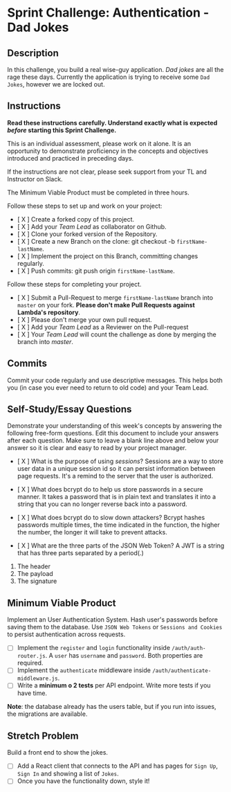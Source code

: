 # Sprint Challenge: Authentication - Dad Jokes

## Description

In this challenge, you build a real wise-guy application. _Dad jokes_ are all the rage these days. Currently the application is trying to receive some `Dad Jokes`, however we are locked out.

## Instructions

**Read these instructions carefully. Understand exactly what is expected _before_ starting this Sprint Challenge.**

This is an individual assessment, please work on it alone. It is an opportunity to demonstrate proficiency in the concepts and objectives introduced and practiced in preceding days.

If the instructions are not clear, please seek support from your TL and Instructor on Slack.

The Minimum Viable Product must be completed in three hours.

Follow these steps to set up and work on your project:

- [ X ] Create a forked copy of this project.
- [ X ] Add your _Team Lead_ as collaborator on Github.
- [ X ] Clone your forked version of the Repository.
- [ X ] Create a new Branch on the clone: git checkout -b `firstName-lastName`.
- [ X ] Implement the project on this Branch, committing changes regularly.
- [ X ] Push commits: git push origin `firstName-lastName`.

Follow these steps for completing your project.

- [ X ] Submit a Pull-Request to merge `firstName-lastName` branch into `master` on your fork. **Please don't make Pull Requests against Lambda's repository**.
- [ X ] Please don't merge your own pull request.
- [ X ] Add your _Team Lead_ as a Reviewer on the Pull-request
- [ X ] Your _Team Lead_ will count the challenge as done by merging the branch into _master_.

## Commits

Commit your code regularly and use descriptive messages. This helps both you (in case you ever need to return to old code) and your Team Lead.

## Self-Study/Essay Questions

Demonstrate your understanding of this week's concepts by answering the following free-form questions. Edit this document to include your answers after each question. Make sure to leave a blank line above and below your answer so it is clear and easy to read by your project manager.

- [ X ] What is the purpose of using _sessions_?
Sessions are a way to store user data in a unique session id so it can persist information between page requests. It's a remind to the server that the user is authorized.

- [ X ] What does bcrypt do to help us store passwords in a secure manner.
It takes a password that is in plain text and translates it into a string that you can no longer reverse back into a password.

- [ X ] What does bcrypt do to slow down attackers?
Bcrypt hashes passwords multiple times, the time indicated in the function, the higher the number, the longer it will take to prevent attacks.

- [ X ] What are the three parts of the JSON Web Token?
A JWT is a string that has three parts separated by a period(.)
1. The header
2. The payload
3. The signature

## Minimum Viable Product

Implement an User Authentication System. Hash user's passwords before saving them to the database. Use `JSON Web Tokens` or `Sessions and Cookies` to persist authentication across requests.

- [ ] Implement the `register` and `login` functionality inside `/auth/auth-router.js`. A `user` has `username` and `password`. Both properties are required.
- [ ] Implement the `authenticate` middleware inside `/auth/authenticate-middleware.js`.
- [ ] Write a **minimum o 2 tests** per API endpoint. Write more tests if you have time.

**Note**: the database already has the users table, but if you run into issues, the migrations are available.

## Stretch Problem

Build a front end to show the jokes.

- [ ] Add a React client that connects to the API and has pages for `Sign Up`, `Sign In` and showing a list of `Jokes`.
- [ ] Once you have the functionality down, style it!
